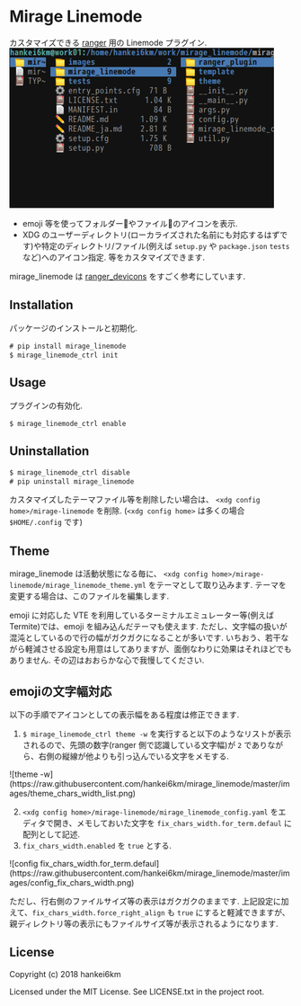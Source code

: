 # Mirage Linemode

カスタマイズできる [ranger](https://ranger.github.io/) 用の Linemode プラグイン.
![mirage_linemode](https://raw.githubusercontent.com/hankei6km/mirage_linemode/master/images/mirage_linemode.png)

* emoji 等を使ってフォルダー:file_folder:やファイル:page_facing_up:のアイコンを表示.
* XDG のユーザーディレクトリ(ローカライズされた名前にも対応するはずです)や特定のディレクトリ/ファイル(例えば `setup.py` や `package.json` `tests` など)へのアイコン指定.
等をカスタマイズできます.

mirage\_linemode は  [ranger\_devicons](https://github.com/alexanderjeurissen/ranger_devicons.git) をすごく参考にしています.


## Installation

パッケージのインストールと初期化.

```
# pip install mirage_linemode
$ mirage_linemode_ctrl init
```


## Usage

プラグインの有効化.

```
$ mirage_linemode_ctrl enable
```


## Uninstallation

```
$ mirage_linemode_ctrl disable
# pip uninstall mirage_linemode
```

カスタマイズしたテーマファイル等を削除したい場合は、
`<xdg config home>/mirage-linemode` を削除.
(`<xdg config home>` は多くの場合 `$HOME/.config` です)


## Theme

mirage\_linemode は活動状態になる毎に、
`<xdg config home>/mirage-linemode/mirage_linemode_theme.yml` をテーマとして取り込みます.
テーマを変更する場合は、このファイルを編集します.

emoji に対応した VTE を利用しているターミナルエミュレーター等(例えばTermite)では、emoji を組み込んだテーマも使えます.
ただし、文字幅の扱いが混沌としているので行の幅がガクガクになることが多いです.
いちおう、若干ながら軽減させる設定も用意はしてありますが、面倒なわりに効果はそれほどでもありません.
その辺はおおらかな心で我慢してください.


## emojiの文字幅対応

以下の手順でアイコンとしての表示幅をある程度は修正できます.

1. `$ mirage_linemode_ctrl theme -w` を実行すると以下のようなリストが表示されるので、先頭の数字(ranger 側で認識している文字幅)が `2` でありながら、右側の縦線が他よりも引っ込んでいる文字をメモする.
<p>![theme -w](https://raw.githubusercontent.com/hankei6km/mirage_linemode/master/images/theme_chars_width_list.png)</p>

2. `<xdg config home>/mirage-linemode/mirage_linemode_config.yaml` をエディタで開き、メモしておいた文字を
`fix_chars_width.for_term.defaul` に配列として記述.
3. `fix_chars_width.enabled` を `true` とする.
<p>![config fix_chars_width.for_term.defaul](https://raw.githubusercontent.com/hankei6km/mirage_linemode/master/images/config_fix_chars_width.png)</p>

ただし、行右側のファイルサイズ等の表示はガクガクのままです.
上記設定に加えて、`fix_chars_width.force_right_align` も `true` にすると軽減できますが、親ディレクトリ等の表示にもファイルサイズ等が表示されるようになります.


## License

Copyright (c) 2018 hankei6km

Licensed under the MIT License. See LICENSE.txt in the project root.
